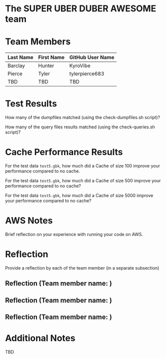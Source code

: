 # The SUPER UBER DUBER AWESOME team

# Team Members

Last Name       | First Name      | GitHub User Name
--------------- | --------------- | --------------------
Barclay         | Hunter          | KyroVibe
Pierce          | Tyler           | tylerpierce683
TBD             | TBD             | TBD

# Test Results
How many of the dumpfiles matched (using the check-dumpfiles.sh script)?

How many of the query files results matched (using the check-queries.sh script)?

# Cache Performance Results
For the test data `test5.gbk`, how much did a Cache of size 100 improve your performance compared to no cache.

For the test data `test5.gbk`, how much did a Cache of size 500 improve your performance compared to no cache? 

For the test data `test5.gbk`, how much did a Cache of size 5000 improve your performance compared to no cache?


# AWS Notes
Brief reflection on your experience with running your code on AWS.

# Reflection

Provide a reflection by each of the team member (in a separate subsection)

## Reflection (Team member name: )
## Reflection (Team member name: )
## Reflection (Team member name: )

# Additional Notes
TBD

